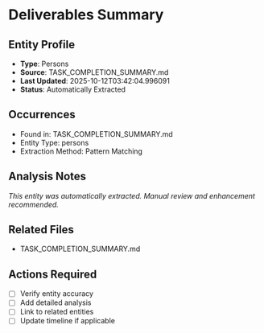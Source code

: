 # Deliverables Summary

## Entity Profile
- **Type**: Persons
- **Source**: TASK_COMPLETION_SUMMARY.md
- **Last Updated**: 2025-10-12T03:42:04.996091
- **Status**: Automatically Extracted

## Occurrences
- Found in: TASK_COMPLETION_SUMMARY.md
- Entity Type: persons
- Extraction Method: Pattern Matching

## Analysis Notes
*This entity was automatically extracted. Manual review and enhancement recommended.*

## Related Files
- TASK_COMPLETION_SUMMARY.md

## Actions Required
- [ ] Verify entity accuracy
- [ ] Add detailed analysis
- [ ] Link to related entities
- [ ] Update timeline if applicable
